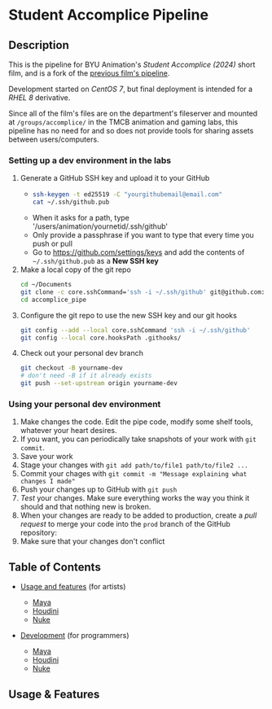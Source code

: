 # Student Accomplice Pipeline

## Description
This is the pipeline for BYU Animation's *Student Accomplice (2024)* short film, and is a fork of the [previous film's pipeline](https://github.com/gabrieljreed/unfamiliar_pipe).

Development started on *CentOS 7*, but final deployment is intended for a *RHEL 8* derivative.

Since all of the film's files are on the department's fileserver and mounted at `/groups/accomplice/` in the TMCB animation and gaming labs, this pipeline has no need for and so does not provide tools for sharing assets between users/computers.

### Setting up a dev environment in the labs
1. Generate a GitHub SSH key and upload it to your GitHub
   - ```bash
     ssh-keygen -t ed25519 -C "yourgithubemail@email.com"
     cat ~/.ssh/github.pub
     ```
   - When it asks for a path, type '/users/animation/yournetid/.ssh/github'
   - Only provide a passphrase if you want to type that every time you push or pull
   - Go to https://github.com/settings/keys and add the contents of `~/.ssh/github.pub` as a **New SSH key**
1. Make a local copy of the git repo
   ```bash
   cd ~/Documents
   git clone -c core.sshCommand='ssh -i ~/.ssh/github' git@github.com:Student-Accomplice-Pipeline-Team/accomplice_pipe.git
   cd accomplice_pipe
   ```
1. Configure the git repo to use the new SSH key and our git hooks
   ```bash
   git config --add --local core.sshCommand 'ssh -i ~/.ssh/github'
   git config --local core.hooksPath .githooks/
   ```
1. Check out your personal dev branch
   ```bash
   git checkout -B yourname-dev 
   # don't need -B if it already exists
   git push --set-upstream origin yourname-dev
   ```

### Using your personal dev environment
1. Make changes the code. Edit the pipe code, modify some shelf tools, whatever your heart desires.
1. If you want, you can periodically take snapshots of your work with `git commit`.
  1. Save your work
  1. Stage your changes with `git add path/to/file1 path/to/file2 ...`
  1. Commit your chages with `git commit -m "Message explaining what changes I made"`
  1. Push your changes up to GitHub with `git push`
1. *Test* your changes. Make sure everything works the way you think it should and that nothing new is broken. 
1. When your changes are ready to be added to production, create a *pull request* to merge your code into the `prod` branch of the GitHub repository:
  1. Make sure that your changes don't conflict  

## Table of Contents
- [Usage and features](#usage--features) (for artists)
  - [Maya](#maya)
  - [Houdini](#houdini)
  - [Nuke](#nuke)

- [Development](#development) (for programmers)
  - [Maya](#autodesk-maya-2023)
  - [Houdini](#sidefx-houdini-195)
  - [Nuke](#nuke-1)

## Usage & Features
<!-- TODO: Update for Student Accomplice -->
<!--
### Maya
Unmaya can be started by clicking the unmaya icon in the `icons` folder or running the `maya.sh` script directly, (e.g. `/groups/unfamiliar/anim_pipeline/launch/maya.sh`).
#### Shelves
UnMaya provides several custom shelves with functionality specifically for Unfamiliar and other silly things.
- UnAnim
  - **Kelleth:** References the Kelleth rig into the current scene
  - **Maggie:** References the Maggie rig into the current scene
  - **Singe:** References the Singe rig into the current scene
  - **Dolls:** References the dolls rigs into the current scene
  - **Frog:** References the frog rig into the current scene
  - **Amogus:** References the Amogus rig into the current scene
  - **Previous Rig:** Launches a dialog to reference a previous version of a rig into current scene
  - **Layout:** Imports the USD layout into the current scene
  - **Cam:** References the exported production camera
  - **Prod Ref:** Converts a selected prop in the USD layout into an FBX reference that can be animated on
  - **Ref:** Refreshes all prop references to their most recent USD version
  - **Export Alembic:** Launches a dialog to export the current shot as an alembic and publish it into the pipe
  - **StudioLibrary:** Loads the StudioLibrary plugin for animators
  - **Discord:** Launches the Maya to Discord tool
  - **AnimBot:** Loads the AnimBot plugin for animators
- UnPipe
  - **Get Asset List:**  
  - **Get Shot List:**
- UnRig
  - **Publish:** Publishes a rig and versions it in its correct location within the `production` folder
- UnFiles
  - **Checkout:** Launches a dialog to check out a shot
  - **Publish:** Publishes a shot
- UnDev
  - **Debug:** Launches a debug session using `debugpy` that can be attached to with VS Code. 
  - **Unload:** Unloads all python packages allowing for code refreshes without having to reopen Maya.
  - **Report:** Launches a dialog allowing the user to report an issue on the Github page. 
- UnPrevis
  - **Import DAG:** brings model in as a Maya shape
  - **Export DAG:** bakes animation back into USD (very buggy!)
  - **Cam FBX:** exports camera for both Unreal and production
  - **Unreal Export:** Maya to Unreal export tool dialog


### Houdini
Undini can be started by clicking the undini icon in the `icons` folder or running the `houdini.sh` script directly, (e.g. `/groups/unfamiliar/anim_pipeline/launch/houdini.sh`).

#### File menu
Undini provides a custom file menu, UnPipe, that provides shot functionality. 
 - **Shot>Checkout:** checks out a shot 
 - **Shot>Return:** returns a shot

#### Shelves
Undini provides several custom shelves with functionality specifically for Unfamiliar. 
 - UnAnim
   - **Layout:** brings in an `unlayout` node that imports the USD layout
   - **Singe:** brings in an `unanim` node that imports the Singe model. Also warns the user if they have not checked out a shot.
   - **Maggie:** brings in an `unanim` node that imports the Maggie model. Also warns the user if they have not checked out a shot.
   - **Kelleth:** brings in an `unanim` node that imports the Kelleth model. Also warns the user if they have not checked out a shot.
 - UnShading
   - Edit Model
   - Edit Shader
   - Build Shader
   - Txmake Repath
   - Tex Delete


#### Nodes
UnDini defines many custom nodes with functionality specifically for Unfamiliar.
 - **unlayout:** imports the USD layout with the correct scale.
 - **uncamera:** brings the camera in to an OBJ context and allows for exporting into the pipeline.
 - **unanim:** imports a specified character for animation.
 - **untpose:** imports a character in t-pose at the correct scale.
 - **unfx:** ask Brendan
 - **uncloth:** used by the `unfx` node
 - **unhair:** used by the `unfx` node


### Nuke



## Development
This pipeline consists of toolsets for several DCC packages. 


### Autodesk Maya 2023
The `maya.sh` file found in the `launch/` folder is a bash script that sets many environment variables and settings for Maya before launching it. 
The `userSetup.py` file located in the `pipe` folder sets up the custom shelves and keyboard shortcuts that turn Maya into the unmaya we all know and love.

It can be started by running the script directly, (e.g. `/groups/unfamiliar/anim_pipeline/launch/maya.sh`) or clicking the unmaya icon in the `icons` folder.

To edit Maya environment variables, make changes within the `maya.sh` file.

To add a new shelf, create a json file within `/pipe/tools/maya/custom`. It will be automatically detected when unmaya launches. 

To add a button to the shelf, add a new JSON entry (see other buttons for examples). It will be automatically detected when unmaya launches. Button icons are located in the `icons` folder and should be pathed relative to that folder (e.g. an icon located at `/icons/discordIcons/desktop.png` should have its path provided as `"discordIcons/desktop.png"`)

To create a new keyboard shortcut, add a new entry to `/pipe/tools/maya/UnDev/setupHotkeys.py` at the bottom of the file such that it is added to the unfamiliarHotkeySet. Make sure to not overwrite any existing keyboard shortcuts, since this change will propogate to everybody and could destroy expected functionality.

### SideFX Houdini 19.5

### Nuke
-->
